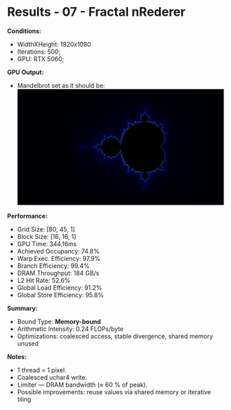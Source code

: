 # Results - 07 - Fractal nRederer
**Conditions:**
- WidthXHeight: 1920x1080 
- Iterations: 500;
- GPU: RTX 5060;

**GPU Output:**
- Mandelbrot set as it should be:
![screenshot](img/fractal.png)

**Performance:**
- Grid Size: [80, 45, 1]
- Block Size: [16, 16, 1]
- GPU Time: 344,16ms
- Achieved Occupancy: 74.8%
- Warp Exec. Efficiency: 97.9%
- Branch Efficiency: 99.4%
- DRAM Throughput: 184 GB/s
- L2 Hit Rate: 52.6%
- Global Load Efficiency: 91.2%
- Global Store Efficiency: 95.8%

**Summary:**
- Bound Type: **Memory-bound**
- Arithmetic Intensity: 0.24 FLOPs/byte
- Optimizations: coalesced access, stable divergence, shared memory unused

**Notes:**
- 1 thread = 1 pixel.
- Coalesced uchar4 write.
- Limiter — DRAM bandwidth (≈ 60 % of peak).
- Possible improvements: reuse values via shared memory or iterative tiling